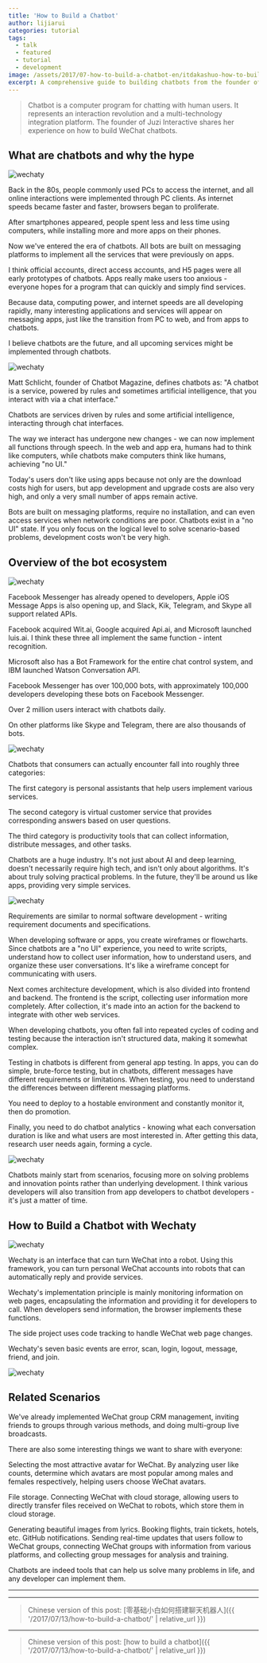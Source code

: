 ```yaml
---
title: 'How to Build a Chatbot'
author: lijiarui
categories: tutorial
tags:
  - talk
  - featured
  - tutorial
  - development
image: /assets/2017/07-how-to-build-a-chatbot-en/itdakashuo-how-to-build-a-chatbot-7.webp
excerpt: A comprehensive guide to building chatbots from the founder of Juzi Interactive, covering the evolution from PC to web to mobile apps to chatbots, and practical implementation using Wechaty framework.
---
```


> Chatbot is a computer program for chatting with human users. It represents an interaction revolution and a multi-technology integration platform. The founder of Juzi Interactive shares her experience on how to build WeChat chatbots.

## What are chatbots and why the hype

![wechaty](/assets/2017/07-how-to-build-a-chatbot-en/itdakashuo-how-to-build-a-chatbot-1.webp)

Back in the 80s, people commonly used PCs to access the internet, and all online interactions were implemented through PC clients. As internet speeds became faster and faster, browsers began to proliferate.

After smartphones appeared, people spent less and less time using computers, while installing more and more apps on their phones.

Now we've entered the era of chatbots. All bots are built on messaging platforms to implement all the services that were previously on apps.

I think official accounts, direct access accounts, and H5 pages were all early prototypes of chatbots. Apps really make users too anxious - everyone hopes for a program that can quickly and simply find services.

Because data, computing power, and internet speeds are all developing rapidly, many interesting applications and services will appear on messaging apps, just like the transition from PC to web, and from apps to chatbots.

I believe chatbots are the future, and all upcoming services might be implemented through chatbots.

![wechaty](/assets/2017/07-how-to-build-a-chatbot-en/itdakashuo-how-to-build-a-chatbot-2.webp)

Matt Schlicht, founder of Chatbot Magazine, defines chatbots as: "A chatbot is a service, powered by rules and sometimes artificial intelligence, that you interact with via a chat interface."

Chatbots are services driven by rules and some artificial intelligence, interacting through chat interfaces.

The way we interact has undergone new changes - we can now implement all functions through speech. In the web and app era, humans had to think like computers, while chatbots make computers think like humans, achieving "no UI."

Today's users don't like using apps because not only are the download costs high for users, but app development and upgrade costs are also very high, and only a very small number of apps remain active.

Bots are built on messaging platforms, require no installation, and can even access services when network conditions are poor. Chatbots exist in a "no UI" state. If you only focus on the logical level to solve scenario-based problems, development costs won't be very high.

## Overview of the bot ecosystem

![wechaty](/assets/2017/07-how-to-build-a-chatbot-en/itdakashuo-how-to-build-a-chatbot-3.webp)

Facebook Messenger has already opened to developers, Apple iOS Message Apps is also opening up, and Slack, Kik, Telegram, and Skype all support related APIs.

Facebook acquired Wit.ai, Google acquired Api.ai, and Microsoft launched luis.ai. I think these three all implement the same function - intent recognition.

Microsoft also has a Bot Framework for the entire chat control system, and IBM launched Watson Conversation API.

Facebook Messenger has over 100,000 bots, with approximately 100,000 developers developing these bots on Facebook Messenger.

Over 2 million users interact with chatbots daily.

On other platforms like Skype and Telegram, there are also thousands of bots.

![wechaty](/assets/2017/07-how-to-build-a-chatbot-en/itdakashuo-how-to-build-a-chatbot-4.webp)

Chatbots that consumers can actually encounter fall into roughly three categories:

The first category is personal assistants that help users implement various services.

The second category is virtual customer service that provides corresponding answers based on user questions.

The third category is productivity tools that can collect information, distribute messages, and other tasks.

Chatbots are a huge industry. It's not just about AI and deep learning, doesn't necessarily require high tech, and isn't only about algorithms. It's about truly solving practical problems. In the future, they'll be around us like apps, providing very simple services.

![wechaty](/assets/2017/07-how-to-build-a-chatbot-en/itdakashuo-how-to-build-a-chatbot-5.webp)

Requirements are similar to normal software development - writing requirement documents and specifications.

When developing software or apps, you create wireframes or flowcharts. Since chatbots are a "no UI" experience, you need to write scripts, understand how to collect user information, how to understand users, and organize these user conversations. It's like a wireframe concept for communicating with users.

Next comes architecture development, which is also divided into frontend and backend. The frontend is the script, collecting user information more completely. After collection, it's made into an action for the backend to integrate with other web services.

When developing chatbots, you often fall into repeated cycles of coding and testing because the interaction isn't structured data, making it somewhat complex.

Testing in chatbots is different from general app testing. In apps, you can do simple, brute-force testing, but in chatbots, different messages have different requirements or limitations. When testing, you need to understand the differences between different messaging platforms.

You need to deploy to a hostable environment and constantly monitor it, then do promotion.

Finally, you need to do chatbot analytics - knowing what each conversation duration is like and what users are most interested in. After getting this data, research user needs again, forming a cycle.

![wechaty](/assets/2017/07-how-to-build-a-chatbot-en/itdakashuo-how-to-build-a-chatbot-6.webp)

Chatbots mainly start from scenarios, focusing more on solving problems and innovation points rather than underlying development. I think various developers will also transition from app developers to chatbot developers - it's just a matter of time.

## How to Build a Chatbot with Wechaty

![wechaty](/assets/2017/07-how-to-build-a-chatbot-en/itdakashuo-how-to-build-a-chatbot-7.webp)

Wechaty is an interface that can turn WeChat into a robot. Using this framework, you can turn personal WeChat accounts into robots that can automatically reply and provide services.

Wechaty's implementation principle is mainly monitoring information on web pages, encapsulating the information and providing it for developers to call. When developers send information, the browser implements these functions.

The side project uses code tracking to handle WeChat web page changes.

Wechaty's seven basic events are error, scan, login, logout, message, friend, and join.

![wechaty](/assets/2017/07-how-to-build-a-chatbot-en/itdakashuo-how-to-build-a-chatbot-8.webp)

## Related Scenarios

We've already implemented WeChat group CRM management, inviting friends to groups through various methods, and doing multi-group live broadcasts.

There are also some interesting things we want to share with everyone:

Selecting the most attractive avatar for WeChat. By analyzing user like counts, determine which avatars are most popular among males and females respectively, helping users choose WeChat avatars.

File storage. Connecting WeChat with cloud storage, allowing users to directly transfer files received on WeChat to robots, which store them in cloud storage.

Generating beautiful images from lyrics. Booking flights, train tickets, hotels, etc. GitHub notifications. Sending real-time updates that users follow to WeChat groups, connecting WeChat groups with information from various platforms, and collecting group messages for analysis and training.

Chatbots are indeed tools that can help us solve many problems in life, and any developer can implement them.

---

---

> Chinese version of this post: [零基础小白如何搭建聊天机器人]({{ '/2017/07/13/how-to-build-a-chatbot/' | relative_url }})

---

> Chinese version of this post: [how to build a chatbot]({{ '/2017/07/13/how-to-build-a-chatbot/' | relative_url }})
